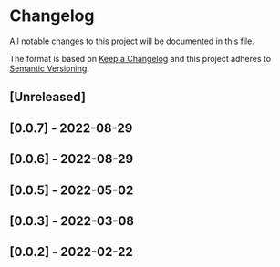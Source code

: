 # Changelog

All notable changes to this project will be documented in this file.

The format is based on [Keep a Changelog](http://keepachangelog.com/en/1.0.0/)
and this project adheres to [Semantic Versioning](http://semver.org/spec/v2.0.0.html).

## [Unreleased]

## [0.0.7] - 2022-08-29

## [0.0.6] - 2022-08-29

## [0.0.5] - 2022-05-02

## [0.0.3] - 2022-03-08

## [0.0.2] - 2022-02-22
